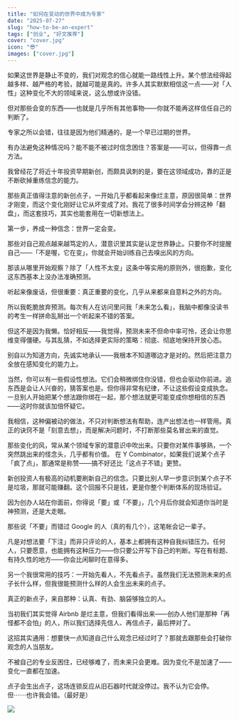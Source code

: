 ```yaml
---
title: "如何在变动的世界中成为专家"
date: "2025-07-27"
slug: "how-to-be-an-expert"
tags: ["创业", "好文推荐"]
cover: "cover.jpg"
icon: "😎"
images: ["cover.jpg"]
---
```

如果这世界是静止不变的，我们对观念的信心就能一路线性上升。某个想法经得起越多样、越严格的考验，就越可能是真的。许多人其实默默相信这一点——对「人性」这种变化不大的领域来说，这么想或许没错。



但对那些会变的东西——也就是几乎所有其他事物——你就不能再这样信任自己的判断了。



专家之所以会错，往往是因为他们精通的，是一个早已过期的世界。



有办法避免这种情况吗？能不能不被过时信念困住？答案是——可以，但得靠一点方法。



我曾经花了将近十年投资早期新创，而颇具讽刺的是，要在这领域成功，靠的正是不断砍掉重练信念的能力。



那些真正值得注意的新创点子，一开始几乎都看起来像烂主意，原因很简单：世界才刚变，而这个变化刚好让它从坏变成了对。我花了很多时间学会分辨这种「翻盘」，而这套技巧，其实也能套用在一切新想法上。



第一步，养成一种信念：世界一定会变。



那些对自己观点越来越笃定的人，潜意识里其实是认定世界静止。只要你不时提醒自己——「不是喔，它在变」，你就会开始训练自己去嗅出风的方向。



那该从哪里开始观察？除了「人性不太变」这条中等实用的原则外，很抱歉，变化这东西基本上没办法准确预测。



听起来像废话，但很重要：真正重要的变化，几乎从来都来自意料之外的方向。



所以我乾脆放弃预测。每次有人在访问里问我「未来怎么看」，我脑中都像没读书的考生一样拼命乱掰出一个听起来不错的答案。



但这不是因为我懒。恰好相反——我觉得，预测未来不但命中率可怜，还会让你思维变得僵硬。与其乱猜，不如选择更实际的策略：彻底、彻底地保持开放心态。



别自以为知道方向，先诚实地承认——我根本不知道哪边才是对的。然后把注意力全放在感知变化的能力上。



当然，你可以有一些假设性想法。它们会稍微绑住你没错，但也会驱动你前进。追东西是会让人兴奋的，猜答案也是。但你得非常有纪律，不让这些假设变成执念。
一旦别人开始把某个想法跟你绑在一起，那个想法就更可能变成你想相信的东西——这时你就该加倍怀疑它。



我相信，这种偏被动的做法，不只对判断想法有帮助，连产出想法也一样管用。真正的诀窍不是「刻意去想」，而是解决问题时，不打断那些莫名冒出来的直觉。



那些变化的风，常从某个领域专家的潜意识中吹出来。只要你对某件事够熟，一个突然跳出来的怪念头，几乎都有价值。
在 Y Combinator，如果我们说某个点子「疯了点」，那通常是称赞——搞不好还比「这点子不错」更赞。



新创投资人有极高的动机要刷新自己的信念。只要比别人早一步意识到某个点子不是垃圾，那就可能赚翻。这个回报不只是钱，更是你整个判断体系的现场验证。



因为创办人站在你面前，你得说「要」或「不要」，几个月后你就会知道你当时是神预测，还是大走眼。



那些说「不要」而错过 Google 的人（真的有几个），这笔帐会记一辈子。



凡是对想法要「下注」而非只评论的人，基本上都拥有这种自我纠错压力。任何人，只要愿意，也能拥有这种压力——你只要公开写下自己的判断。写在有标题、有持久性的地方——你会比闲聊时在意得多。



另一个我很常用的技巧：一开始先看人，不先看点子。虽然我们无法预测未来的点子长什么样，但我很能预测什么样的人会生出未来的点子。



真正的新点子，来自那种：认真、有劲、脑袋够独立的人。



当初我们其实觉得 Airbnb 是烂主意，但我们看得出来——创办人他们是那种「再怪都不会怕」的人，所以我们选择先信人、再信点子，最后押对了。



这招其实通用：想要快一点知道自己什么观念已经过时了？那就去跟那些会打破你观念的人当朋友。



不被自己的专业反困住，已经够难了，而未来只会更难。因为变化不是加速了——变化一直都在加速。



点子会生出点子，这场连锁反应从旧石器时代就没停过。我不认为它会停。
但⋯⋯也许我会错。（最好是）




![](https://prod-files-secure.s3.us-west-2.amazonaws.com/112d0858-5090-4d34-a606-b75eb8d65fd2/46476355-9cf3-4e99-9b7a-3531bc426380/1000202064.png?X-Amz-Algorithm=AWS4-HMAC-SHA256&X-Amz-Content-Sha256=UNSIGNED-PAYLOAD&X-Amz-Credential=ASIAZI2LB466YDPJ5WH3%2F20250906%2Fus-west-2%2Fs3%2Faws4_request&X-Amz-Date=20250906T053007Z&X-Amz-Expires=3600&X-Amz-Security-Token=IQoJb3JpZ2luX2VjEB0aCXVzLXdlc3QtMiJIMEYCIQCcIaXOYURlXpjOs7T6i9ZhiPMR5m06gWa%2FXfHEPw0I7AIhANW7wCmY1bAmNV4ZnzFpRltHT6dKjq5TttGego6cb%2FXCKogECIX%2F%2F%2F%2F%2F%2F%2F%2F%2F%2FwEQABoMNjM3NDIzMTgzODA1IgzXgiX7gDCdTL2r7Owq3AOovXXfIXnhCVaQlnTYMOjgWr%2BeF9SJRzqk43EkhOGIZgNt5yoOZ54JQFHgJYZkdiMBq4lzb%2BZ4csj%2BmjXCv8CZUczRQ62tfvRPH%2FE4sl%2Fjk1CKUylmedABwTW%2FSaQZBTfPkEPFRhHtZ77XKwYT7SFHZh7qm99jgY71Ww%2BCEDqZyo4nR1KRk%2FwtwZwuPFp79oGz0A1q2WC%2BWCYoq3a5OHXQCi3OaDorGYvvtuTfz4nTX4D3amhHPDCVWeIBiJ%2FaIuR%2B%2Fr9sF%2FFj%2FsFy2DgwrGL30x7mMvHCTCExU5Ocw7V%2F2jXyZbVfjBQ0%2FkKpPqocYv6zeojYFVgplclegByWEJqHLowi9YG5ddkXFthZCdlB%2B1EoXX8xHF1jVVjUVvduLCgaUtyny9%2F3qaU%2FOCKFnaHLQEeRV70XylvC1TosijgAFYm2uR8o0WC111AzWaelBBIjmY7Mj3oB8%2BXHcrsPIPxCvG3fLpkE2BqBA0vXxNf%2FE8jEWYOPJmkfWWh4ag5Z3o%2B9NsSXsgGqPNjMg3LDurNkVx2zWCSTtrtYPqLVH2n9MQ%2B50YkVB9sLIB2NJCOStAcxIGUeSEORcpsEp4W5gJ22Nbwrn99aN%2Fs5ocFrU7uJm5NvT220pgxWGwgpCzDB7u7FBjqkAYVH%2BNX1akbcNs0Ql5g8NZ3uRot7WOBnagMwL9RaReipZPpe2pFCIzLRWkpERyRdhC6OOl%2FHm%2FHxw4kxtFJE4ZLK5HWyCFOWVolEpbjqADSiDHAKxY82mBA1FJyPB94iK1%2BXQQtz0FNfqqs1UecGgWAtaiVv%2BhKR4SwILE1Eftn8YnCADddarMH4PwYvlINjaRQhYbHGdP%2BZrd4qg00H2oLEI8E8&X-Amz-Signature=31cc2e44d2999eb0263bddf665ab38ded6b4a7a8ba6c4099ea895963cb967d4c&X-Amz-SignedHeaders=host&x-amz-checksum-mode=ENABLED&x-id=GetObject)

